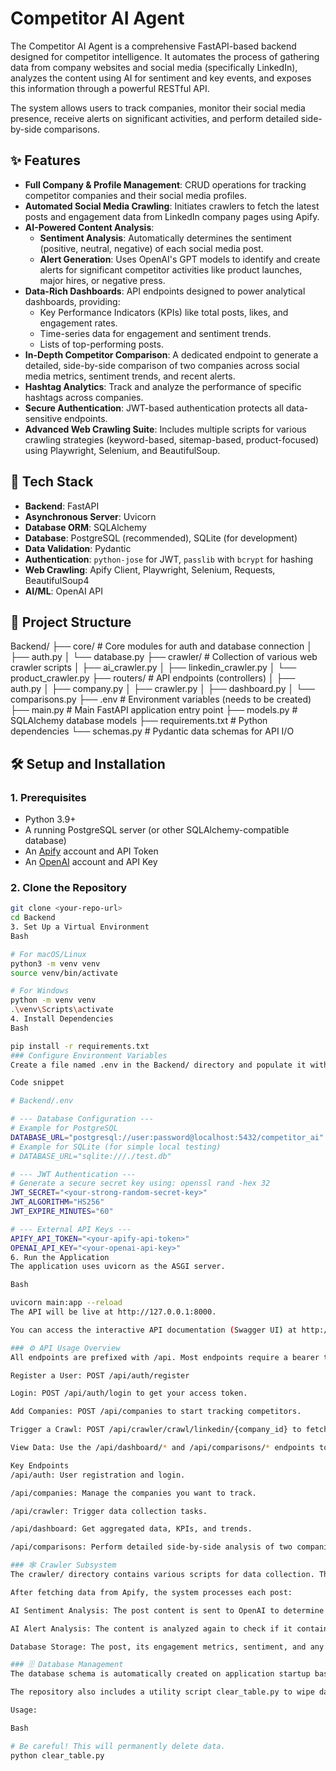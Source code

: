 # Competitor AI Agent

The Competitor AI Agent is a comprehensive FastAPI-based backend designed for competitor intelligence. It automates the process of gathering data from company websites and social media (specifically LinkedIn), analyzes the content using AI for sentiment and key events, and exposes this information through a powerful RESTful API.

The system allows users to track companies, monitor their social media presence, receive alerts on significant activities, and perform detailed side-by-side comparisons.

## ✨ Features

* **Full Company & Profile Management**: CRUD operations for tracking competitor companies and their social media profiles.
* **Automated Social Media Crawling**: Initiates crawlers to fetch the latest posts and engagement data from LinkedIn company pages using Apify.
* **AI-Powered Content Analysis**:
    * **Sentiment Analysis**: Automatically determines the sentiment (positive, neutral, negative) of each social media post.
    * **Alert Generation**: Uses OpenAI's GPT models to identify and create alerts for significant competitor activities like product launches, major hires, or negative press.
* **Data-Rich Dashboards**: API endpoints designed to power analytical dashboards, providing:
    * Key Performance Indicators (KPIs) like total posts, likes, and engagement rates.
    * Time-series data for engagement and sentiment trends.
    * Lists of top-performing posts.
* **In-Depth Competitor Comparison**: A dedicated endpoint to generate a detailed, side-by-side comparison of two companies across social media metrics, sentiment trends, and recent alerts.
* **Hashtag Analytics**: Track and analyze the performance of specific hashtags across companies.
* **Secure Authentication**: JWT-based authentication protects all data-sensitive endpoints.
* **Advanced Web Crawling Suite**: Includes multiple scripts for various crawling strategies (keyword-based, sitemap-based, product-focused) using Playwright, Selenium, and BeautifulSoup.

## 🚀 Tech Stack

* **Backend**: FastAPI
* **Asynchronous Server**: Uvicorn
* **Database ORM**: SQLAlchemy
* **Database**: PostgreSQL (recommended), SQLite (for development)
* **Data Validation**: Pydantic
* **Authentication**: `python-jose` for JWT, `passlib` with `bcrypt` for hashing
* **Web Crawling**: Apify Client, Playwright, Selenium, Requests, BeautifulSoup4
* **AI/ML**: OpenAI API

## 📂 Project Structure
Backend/
├── core/                  # Core modules for auth and database connection
│   ├── auth.py
│   └── database.py
├── crawler/               # Collection of various web crawler scripts
│   ├── ai_crawler.py
│   ├── linkedin_crawler.py
│   └── product_crawler.py
├── routers/               # API endpoints (controllers)
│   ├── auth.py
│   ├── company.py
│   ├── crawler.py
│   ├── dashboard.py
│   └── comparisons.py
├── .env                   # Environment variables (needs to be created)
├── main.py                # Main FastAPI application entry point
├── models.py              # SQLAlchemy database models
├── requirements.txt       # Python dependencies
└── schemas.py             # Pydantic data schemas for API I/O

## 🛠️ Setup and Installation

### 1. Prerequisites

* Python 3.9+
* A running PostgreSQL server (or other SQLAlchemy-compatible database)
* An [Apify](httpss://apify.com/) account and API Token
* An [OpenAI](httpss://openai.com/) account and API Key

### 2. Clone the Repository

```sh
git clone <your-repo-url>
cd Backend
3. Set Up a Virtual Environment
Bash

# For macOS/Linux
python3 -m venv venv
source venv/bin/activate

# For Windows
python -m venv venv
.\venv\Scripts\activate
4. Install Dependencies
Bash

pip install -r requirements.txt
### Configure Environment Variables
Create a file named .env in the Backend/ directory and populate it with your credentials.

Code snippet

# Backend/.env

# --- Database Configuration ---
# Example for PostgreSQL
DATABASE_URL="postgresql://user:password@localhost:5432/competitor_ai"
# Example for SQLite (for simple local testing)
# DATABASE_URL="sqlite:///./test.db"

# --- JWT Authentication ---
# Generate a secure secret key using: openssl rand -hex 32
JWT_SECRET="<your-strong-random-secret-key>"
JWT_ALGORITHM="HS256"
JWT_EXPIRE_MINUTES="60"

# --- External API Keys ---
APIFY_API_TOKEN="<your-apify-api-token>"
OPENAI_API_KEY="<your-openai-api-key>"
6. Run the Application
The application uses uvicorn as the ASGI server.

Bash

uvicorn main:app --reload
The API will be live at http://127.0.0.1:8000.

You can access the interactive API documentation (Swagger UI) at http://127.0.0.1:8000/docs.

### ⚙️ API Usage Overview
All endpoints are prefixed with /api. Most endpoints require a bearer token in the Authorization header.

Register a User: POST /api/auth/register

Login: POST /api/auth/login to get your access token.

Add Companies: POST /api/companies to start tracking competitors.

Trigger a Crawl: POST /api/crawler/crawl/linkedin/{company_id} to fetch data for a company.

View Data: Use the /api/dashboard/* and /api/comparisons/* endpoints to analyze the collected data.

Key Endpoints
/api/auth: User registration and login.

/api/companies: Manage the companies you want to track.

/api/crawler: Trigger data collection tasks.

/api/dashboard: Get aggregated data, KPIs, and trends.

/api/comparisons: Perform detailed side-by-side analysis of two companies.

### 🕸️ Crawler Subsystem
The crawler/ directory contains various scripts for data collection. The primary crawler used in the API (routers/crawler.py) is powered by the Apify apimaestro/linkedin-company-posts actor.

After fetching data from Apify, the system processes each post:

AI Sentiment Analysis: The post content is sent to OpenAI to determine its sentiment.

AI Alert Analysis: The content is analyzed again to check if it contains information worthy of a competitor alert (e.g., product launch, funding news).

Database Storage: The post, its engagement metrics, sentiment, and any generated alerts are stored in the database.

### 🗄️ Database Management
The database schema is automatically created on application startup based on the definitions in models.py.

The repository also includes a utility script clear_table.py to wipe data from a specific table, which can be useful during development.

Usage:

Bash

# Be careful! This will permanently delete data.
python clear_table.py

